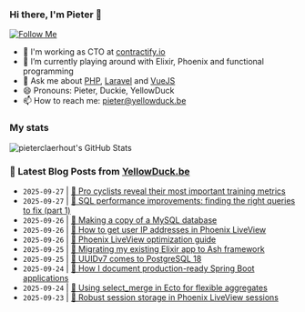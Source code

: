 ### Hi there, I'm Pieter 👋  
[![Follow Me](https://img.shields.io/github/followers/pieterclaerhout?label=Follow&style=social)](https://github.com/pieterclaerhout)

- 🏢 I'm working as CTO at [contractify.io](https://contractify.io)
- 🌱 I’m currently playing around with Elixir, Phoenix and functional programming
- 💬 Ask me about [PHP](https://php.net), [Laravel](http://laravel.com) and [VueJS](https://vuejs.org)
- 😄 Pronouns: Pieter, Duckie, YellowDuck
- 📫 How to reach me: pieter@yellowduck.be

### My stats

![pieterclaerhout's GitHub Stats](https://github-readme-stats.vercel.app/api?username=pieterclaerhout&show_icons=true&count_private=true&line_height=40)

### 📩 Latest Blog Posts from [YellowDuck.be](https://www.yellowduck.be/)
<!-- BLOG-POST-LIST:START -->
- `2025-09-27` | [🔗 Pro cyclists reveal their most important training metrics](https://www.yellowduck.be/posts/pro-cyclists-reveal-their-most-important-training-metrics-wahoo-fitness-blog)  
- `2025-09-27` | [🔗 SQL performance improvements: finding the right queries to fix &lpar;part 1&rpar;](https://www.yellowduck.be/posts/sql-performance-improvements-finding-the-right-queries-to-fix-part-1)  
- `2025-09-26` | [🐥 Making a copy of a MySQL database](https://www.yellowduck.be/posts/making-a-copy-of-a-mysql-database)  
- `2025-09-26` | [🔗 How to get user IP addresses in Phoenix LiveView](https://www.yellowduck.be/posts/how-to-get-user-ip-addresses-in-phoenix-liveview)  
- `2025-09-26` | [🔗 Phoenix LiveView optimization guide](https://www.yellowduck.be/posts/phoenix-liveview-optimization-guide)  
- `2025-09-25` | [🔗 Migrating my existing Elixir app to Ash framework](https://www.yellowduck.be/posts/migrating-my-existing-elixir-app-to-ash-framework)  
- `2025-09-25` | [🔗 UUIDv7 comes to PostgreSQL 18](https://www.yellowduck.be/posts/uuidv7-comes-to-postgresql-18)  
- `2025-09-24` | [🔗 How I document production-ready Spring Boot applications](https://www.yellowduck.be/posts/how-i-document-production-ready-spring-boot-applications)  
- `2025-09-24` | [🔗 Using select_merge in Ecto for flexible aggregates](https://www.yellowduck.be/posts/using-select-merge-in-ecto-for-flexible-aggregates)  
- `2025-09-23` | [🔗 Robust session storage in Phoenix LiveView sessions](https://www.yellowduck.be/posts/robust-session-storage-in-phoenix-liveview-sessions)  

<!-- BLOG-POST-LIST:END -->
